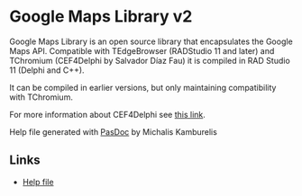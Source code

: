 # Google Maps Library v2

Google Maps Library is an open source library that encapsulates the Google Maps API. Compatible with TEdgeBrowser (RADStudio 11 and later) and TChromium (CEF4Delphi by Salvador Díaz Fau) it is compiled in RAD Studio 11 (Delphi and C++).

It can be compiled in earlier versions, but only maintaining compatibility with TChromium.

For more information about CEF4Delphi see [this link](https://github.com/salvadordf/CEF4Delphi).

Help file generated with [PasDoc](https://github.com/pasdoc/pasdoc/) by Michalis Kamburelis

## Links

* [Help file](http://htmlpreview.github.io/?https://github.com/cadetill/gmlib_v2/master/Help/HTML/index.html)


